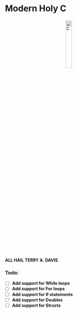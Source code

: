 # Modern Holy C

###

<img alt="C" src="https://media.discordapp.net/attachments/977271254870544385/977271425306075256/mhc.png" style="display:block;width:20%;margin-left:auto;margin-right:auto;"><b>ALL HAIL TERRY A. DAVIS</n>


### Todo:
- [ ] Add support for While loops
- [ ] Add support for For loops
- [ ] Add support for If statements
- [ ] Add support for Doubles
- [ ] Add support for Structs
